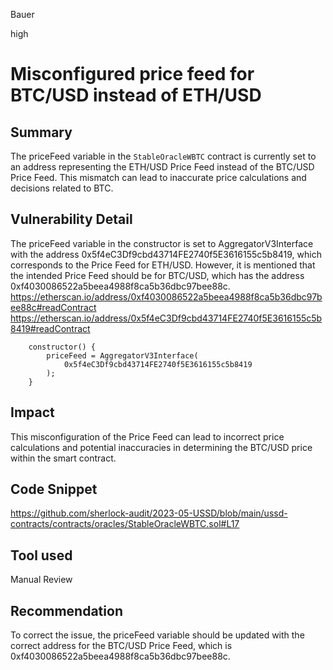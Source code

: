 Bauer

high

# Misconfigured price feed for BTC/USD instead of ETH/USD

## Summary
The priceFeed variable in the `StableOracleWBTC` contract is currently set to an address representing the ETH/USD Price Feed instead of the BTC/USD Price Feed. This mismatch can lead to inaccurate price calculations and decisions related to BTC.
## Vulnerability Detail
The priceFeed variable in the constructor is set to AggregatorV3Interface with the address 0x5f4eC3Df9cbd43714FE2740f5E3616155c5b8419, which corresponds to the Price Feed for ETH/USD. However, it is mentioned that the intended Price Feed should be for BTC/USD, which has the address 0xf4030086522a5beea4988f8ca5b36dbc97bee88c.
https://etherscan.io/address/0xf4030086522a5beea4988f8ca5b36dbc97bee88c#readContract
https://etherscan.io/address/0x5f4eC3Df9cbd43714FE2740f5E3616155c5b8419#readContract

```solidity
    constructor() {
        priceFeed = AggregatorV3Interface(
            0x5f4eC3Df9cbd43714FE2740f5E3616155c5b8419
        );
    }

```
## Impact
This misconfiguration of the Price Feed can lead to incorrect price calculations and potential inaccuracies in determining the BTC/USD price within the smart contract.

## Code Snippet
https://github.com/sherlock-audit/2023-05-USSD/blob/main/ussd-contracts/contracts/oracles/StableOracleWBTC.sol#L17

## Tool used

Manual Review

## Recommendation
To correct the issue, the priceFeed variable should be updated with the correct address for the BTC/USD Price Feed, which is 0xf4030086522a5beea4988f8ca5b36dbc97bee88c. 